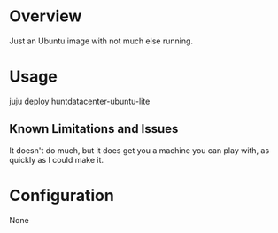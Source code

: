 # Overview

Just an Ubuntu image with not much else running.

# Usage

juju deploy huntdatacenter-ubuntu-lite

## Known Limitations and Issues

It doesn't do much, but it does get you a machine you can play with, as quickly
as I could make it.

# Configuration

None
